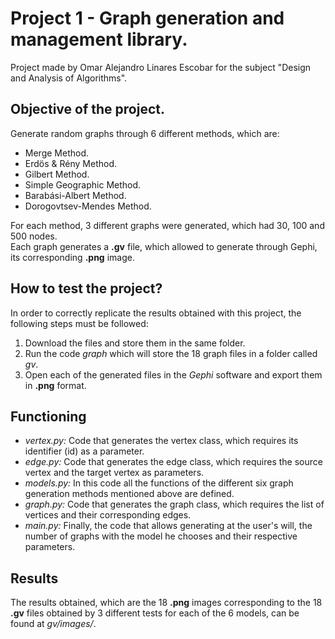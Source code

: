 # Project 1 - Graph generation and management library.
Project made by Omar Alejandro Linares Escobar for the subject "Design and Analysis of Algorithms".
## Objective of the project. 
Generate random graphs through 6 different methods, which are:
* Merge Method.
* Erdös & Rény Method.
* Gilbert Method.
* Simple Geographic Method.
* Barabási-Albert Method.
* Dorogovtsev-Mendes Method.

For each method, 3 different graphs were generated, which had 30, 100 and 500 nodes.  
Each graph generates a **.gv** file, which allowed to generate through Gephi, its corresponding **.png** image.

## How to test the project?
In order to correctly replicate the results obtained with this project, the following steps must be followed:
1. Download the files and store them in the same folder.
2. Run the code *graph* which will store the 18 graph files in a folder called *gv*.
3. Open each of the generated files in the *Gephi* software and export them in **.png** format.

## Functioning
* *vertex.py:* Code that generates the vertex class, which requires its identifier (id) as a parameter.
* *edge.py:* Code that generates the edge class, which requires the source vertex and the target vertex as parameters.
* *models.py:* In this code all the functions of the different six graph generation methods mentioned above are defined.
* *graph.py:* Code that generates the graph class, which requires the list of vertices and their corresponding edges.
* *main.py:* Finally, the code that allows generating at the user's will, the number of graphs with the model he chooses and their respective parameters.

## Results
The results obtained, which are the 18 **.png** images corresponding to the 18 **.gv** files obtained by 3 different tests for each of the 6 models, can be found at *gv/images/*.
